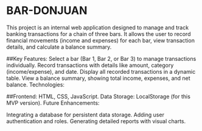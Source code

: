 # BAR-DONJUAN
This project is an internal web application designed to manage and track banking transactions for a chain of three bars. It allows the user to record financial movements (income and expenses) for each bar, view transaction details, and calculate a balance summary.

##Key Features:
Select a bar (Bar 1, Bar 2, or Bar 3) to manage transactions individually.
Record transactions with details like amount, category (income/expense), and date.
Display all recorded transactions in a dynamic table.
View a balance summary, showing total income, expenses, and net balance.
Technologies:

##Frontend: HTML, CSS, JavaScript.
Data Storage: LocalStorage (for this MVP version).
Future Enhancements:

Integrating a database for persistent data storage.
Adding user authentication and roles.
Generating detailed reports with visual charts.
